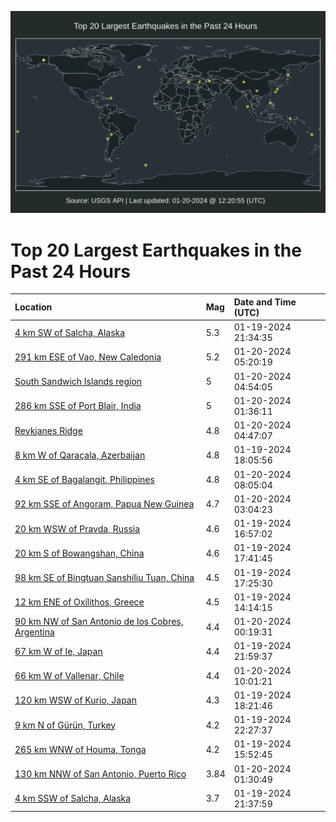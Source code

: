 ![Map](./map.png)

# Top 20 Largest Earthquakes in the Past 24 Hours

| Location | Mag | Date and Time (UTC) |
|:---|:---|:---|
| [4 km SW of Salcha, Alaska](https://earthquake.usgs.gov/earthquakes/eventpage/ak024vrx24o) | 5.3 | 01-19-2024 21:34:35 |
| [291 km ESE of Vao, New Caledonia](https://earthquake.usgs.gov/earthquakes/eventpage/us6000m4xl) | 5.2 | 01-20-2024 05:20:19 |
| [South Sandwich Islands region](https://earthquake.usgs.gov/earthquakes/eventpage/us6000m4xb) | 5 | 01-20-2024 04:54:05 |
| [286 km SSE of Port Blair, India](https://earthquake.usgs.gov/earthquakes/eventpage/us6000m4vw) | 5 | 01-20-2024 01:36:11 |
| [Reykjanes Ridge](https://earthquake.usgs.gov/earthquakes/eventpage/us6000m4x3) | 4.8 | 01-20-2024 04:47:07 |
| [8 km W of Qaraçala, Azerbaijan](https://earthquake.usgs.gov/earthquakes/eventpage/us6000m4sd) | 4.8 | 01-19-2024 18:05:56 |
| [4 km SE of Bagalangit, Philippines](https://earthquake.usgs.gov/earthquakes/eventpage/us6000m4y5) | 4.8 | 01-20-2024 08:05:04 |
| [92 km SSE of Angoram, Papua New Guinea](https://earthquake.usgs.gov/earthquakes/eventpage/us6000m4wd) | 4.7 | 01-20-2024 03:04:23 |
| [20 km WSW of Pravda, Russia](https://earthquake.usgs.gov/earthquakes/eventpage/us6000m4r1) | 4.6 | 01-19-2024 16:57:02 |
| [20 km S of Bowangshan, China](https://earthquake.usgs.gov/earthquakes/eventpage/us6000m4s9) | 4.6 | 01-19-2024 17:41:45 |
| [98 km SE of Bingtuan Sanshiliu Tuan, China](https://earthquake.usgs.gov/earthquakes/eventpage/us6000m4s6) | 4.5 | 01-19-2024 17:25:30 |
| [12 km ENE of Oxílithos, Greece](https://earthquake.usgs.gov/earthquakes/eventpage/us6000m4p0) | 4.5 | 01-19-2024 14:14:15 |
| [90 km NW of San Antonio de los Cobres, Argentina](https://earthquake.usgs.gov/earthquakes/eventpage/us6000m4va) | 4.4 | 01-20-2024 00:19:31 |
| [67 km W of Ie, Japan](https://earthquake.usgs.gov/earthquakes/eventpage/us6000m4u8) | 4.4 | 01-19-2024 21:59:37 |
| [66 km W of Vallenar, Chile](https://earthquake.usgs.gov/earthquakes/eventpage/us6000m4yr) | 4.4 | 01-20-2024 10:01:21 |
| [120 km WSW of Kurio, Japan](https://earthquake.usgs.gov/earthquakes/eventpage/us6000m4sh) | 4.3 | 01-19-2024 18:21:46 |
| [9 km N of Gürün, Turkey](https://earthquake.usgs.gov/earthquakes/eventpage/us6000m4uh) | 4.2 | 01-19-2024 22:27:37 |
| [265 km WNW of Houma, Tonga](https://earthquake.usgs.gov/earthquakes/eventpage/us6000m4qr) | 4.2 | 01-19-2024 15:52:45 |
| [130 km NNW of San Antonio, Puerto Rico](https://earthquake.usgs.gov/earthquakes/eventpage/pr2024020000) | 3.84 | 01-20-2024 01:30:49 |
| [4 km SSW of Salcha, Alaska](https://earthquake.usgs.gov/earthquakes/eventpage/ak024vrxr2h) | 3.7 | 01-19-2024 21:37:59 |
